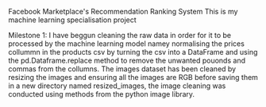 Facebook Marketplace's Recommendation Ranking System
This is my machine learning specialisation project 

Milestone 1:
I have beggun cleaning the raw data in order for it to be processed by the machine learning model namey normalising the prices collummn in the products csv by turning the csv into a DataFrame and using the pd.Dataframe.replace method to remove the unwanted pouonds and commas from the collumns. The images dataset has been cleaned by resizing the images and ensuring all the images are RGB before saving them in a new directory named resized_images, the image cleaning was conducted using methods from the python image library.
